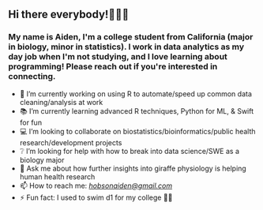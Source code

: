 ## Hi there everybody!👨🏼‍💻

 ### My name is Aiden, I'm a college student from California (major in biology, minor in statistics). I work in data analytics as my day job when I'm not studying, and I love learning about programming! Please reach out if you're interested in connecting. 

- 🦺 I’m currently working on using R to automate/speed up common data cleaning/analysis at work
- 📚 I’m currently learning advanced R techniques, Python for ML, & Swift for fun
- 💻 I’m looking to collaborate on biostatistics/bioinformatics/public health research/development projects
- ❔ I’m looking for help with how to break into data science/SWE as a biology major
- 💬 Ask me about how further insights into giraffe physiology is helping human health research
- 📫 How to reach me: *hobsonaiden@gmail.com*
- ⚡ Fun fact: I used to swim d1 for my college 🏊‍♂️
